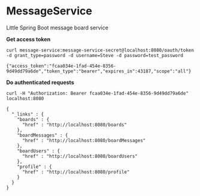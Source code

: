 # MessageService
Little Spring Boot message board service

**Get access token**
```
curl message-service:message-service-secret@localhost:8080/oauth/token -d grant_type=password -d username=Steve -d password=test_password

{"access_token":"fcaa034e-1fad-454e-8356-9d49dd79a6de","token_type":"bearer","expires_in":43187,"scope":"all"}
```

**Do authenticated requests**

```
curl -H "Authorization: Bearer fcaa034e-1fad-454e-8356-9d49dd79a6de" localhost:8080

{
  "_links" : {
    "boards" : {
      "href" : "http://localhost:8080/boards"
    },
    "boardMessages" : {
      "href" : "http://localhost:8080/boardMessages"
    },
    "boardUsers" : {
      "href" : "http://localhost:8080/boardUsers"
    },
    "profile" : {
      "href" : "http://localhost:8080/profile"
    }
  }
}
```
